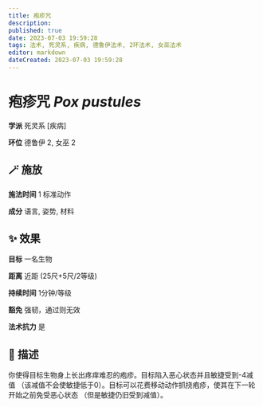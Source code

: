 ```yaml
---
title: 疱疹咒
description: 
published: true
date: 2023-07-03 19:59:28
tags: 法术, 死灵系, 疾病, 德鲁伊法术, 2环法术, 女巫法术
editor: markdown
dateCreated: 2023-07-03 19:59:28
---
```


# **疱疹咒** *Pox pustules*

**学派** 死灵系 \[疾病\] 

**环位** 德鲁伊 2, 女巫 2

## 🪄 施放

**施法时间** 1 标准动作

**成分** 语言, 姿势, 材料

## ✨ 效果 

**目标** 一名生物 

**距离** 近距 (25尺+5尺/2等级)  

**持续时间** 1分钟/等级 

**豁免** 强韧，通过则无效

**法术抗力** 是

## 📖 描述

你使得目标生物身上长出疼痒难忍的疱疹。目标陷入恶心状态并且敏捷受到-4减值 （该减值不会使敏捷低于0）。目标可以花费移动动作抓挠疱疹，使其在下一轮开始之前免受恶心状态 （但是敏捷仍旧受到减值）。
    
